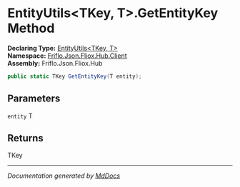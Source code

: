 ﻿<!--  
  <auto-generated>   
    The contents of this file were generated by a tool.  
    Changes to this file may be list if the file is regenerated  
  </auto-generated>   
-->

# EntityUtils\<TKey, T\>.GetEntityKey Method

**Declaring Type:** [EntityUtils\<TKey, T\>](../index.md)  
**Namespace:** [Friflo.Json.Fliox.Hub.Client](../../index.md)  
**Assembly:** Friflo.Json.Fliox.Hub

```csharp
public static TKey GetEntityKey(T entity);
```

## Parameters

`entity`  T

## Returns

TKey

___

*Documentation generated by [MdDocs](https://github.com/ap0llo/mddocs)*
